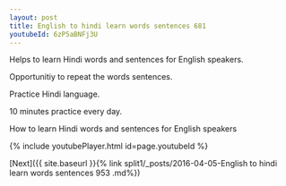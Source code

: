 ```yaml
---
layout: post
title: English to hindi learn words sentences 681 
youtubeId: 6zP5aBNFj3U
---
```

 
 
Helps to learn Hindi words and sentences for English speakers.

Opportunitiy to repeat the words sentences. 

Practice Hindi language. 
 
10 minutes practice every day. 
 
How to learn Hindi words and sentences for English speakers 
 
{% include youtubePlayer.html id=page.youtubeId %}
 
 
[Next]({{ site.baseurl }}{% link  split1/_posts/2016-04-05-English to hindi learn words sentences 953 .md%})
 
